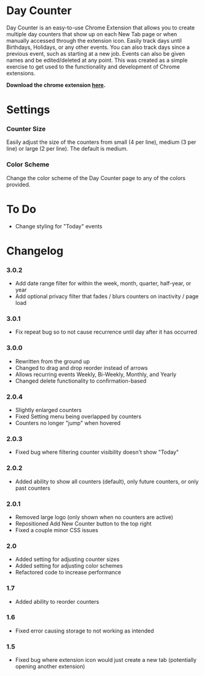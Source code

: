 # Day Counter
Day Counter is an easy-to-use Chrome Extension that allows you to create multiple day counters that show up on each New Tab page or when manually accessed through the extension icon. Easily track days until Birthdays, Holidays, or any other events. You can also track days since a previous event, such as starting at a new job. Events can also be given names and be edited/deleted at any point. This was created as a simple exercise to get used to the functionality and development of Chrome extensions.

**Download the chrome extension [here](https://chrome.google.com/webstore/detail/day-counter-new-tab-page/popaiegponeiefbiddhmaphpbdjoegff).**

# Settings

### Counter Size

Easily adjust the size of the counters from small (4 per line), medium (3 per line) or large (2 per line). The default is medium.

### Color Scheme

Change the color scheme of the Day Counter page to any of the colors provided.

# To Do

- Change styling for "Today" events

# Changelog

### 3.0.2

- Add date range filter for within the week, month, quarter, half-year, or year
- Add optional privacy filter that fades / blurs counters on inactivity / page load

### 3.0.1

- Fix repeat bug so to not cause recurrence until day after it has occurred

### 3.0.0

- Rewritten from the ground up
- Changed to drag and drop reorder instead of arrows
- Allows recurring events Weekly, Bi-Weekly, Monthly, and Yearly
- Changed delete functionality to confirmation-based

### 2.0.4

- Slightly enlarged counters
- Fixed Setting menu being overlapped by counters
- Counters no longer "jump" when hovered

### 2.0.3

- Fixed bug where filtering counter visibility doesn't show "Today"

### 2.0.2

- Added ability to show all counters (default), only future counters, or only past counters

### 2.0.1

- Removed large logo (only shown when no counters are active)
- Repositioned Add New Counter button to the top right
- Fixed a couple minor CSS issues

### 2.0

- Added setting for adjusting counter sizes
- Added setting for adjusting color schemes
- Refactored code to increase performance

### 1.7

- Added ability to reorder counters

### 1.6

- Fixed error causing storage to not working as intended

### 1.5

- Fixed bug where extension icon would just create a new tab (potentially opening another extension)
